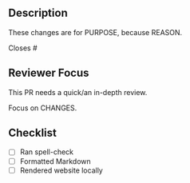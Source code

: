 ## Description

These changes are for PURPOSE, because REASON.

Closes #

## Reviewer Focus

This PR needs a quick/an in-depth review. 

Focus on CHANGES.

## Checklist

- [ ] Ran spell-check
- [ ] Formatted Markdown
- [ ] Rendered website locally
